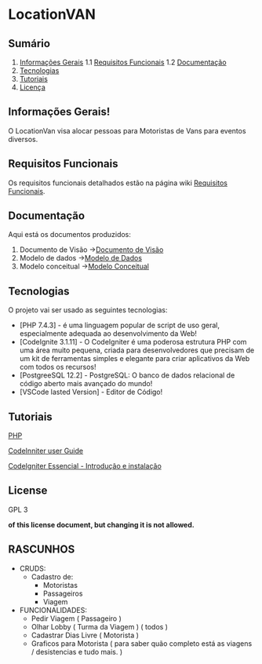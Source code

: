 # LocationVAN

## Sumário
1. [Informações Gerais](#general-info)
	1.1 [Requisitos Funcionais](#functional-requirements)
	1.2 [Documentação](#documentation)
2. [Tecnologias](#technologies)
3. [Tutoriais](#tutorials)
4. [Licença](#license)

## Informações Gerais!
O LocationVan visa alocar pessoas para Motoristas de Vans para eventos diversos.
## Requisitos Funcionais
Os requisitos funcionais detalhados estão na página wiki [Requisitos Funcionais](https://github.com/).
## Documentação
Aqui está os documentos produzidos:
1. Documento de Visão ->[Documento de Visão](https://github.com/fjose123/LocationVAN/blob/master/docs/docVisao)
2. Modelo de dados ->[Modelo de Dados](https://github.com/fjose123/LocationVAN/blob/master/docs/modDados)
3. Modelo conceitual ->[Modelo Conceitual](https://github.com/fjose123/LocationVAN/blob/master/docs/modConceitual)

## Tecnologias

O projeto vai ser usado as seguintes tecnologias:
* [PHP 7.4.3] - é uma linguagem popular de script de uso geral, especialmente adequada ao desenvolvimento da Web!
* [CodeIgnite 3.1.11] - O CodeIgniter é uma poderosa estrutura PHP com uma área muito pequena, criada para desenvolvedores que precisam de um kit de ferramentas simples e elegante para criar aplicativos da Web com todos os recursos!
* [PostgreeSQL 12.2] - PostgreSQL: O banco de dados relacional de código aberto mais avançado do mundo!
* [VSCode lasted Version] - Editor de Código!

## Tutoriais
[PHP](https://www.php.net/manual/pt_BR/intro-whatis.php) 

[CodeInniter user Guide](https://codeigniter.com/user_guide/index.html) 

[CodeIgniter Essencial - Introdução e instalação](https://www.youtube.com/playlist?list=PLInBAd9OZCzz2vtRFDwum0OyUmJg8UqDV) 
## License
GPL 3

**of this license document, but changing it is not allowed.**


## RASCUNHOS	

- CRUDS:
    - Cadastro de:
		- Motoristas
		- Passageiros
	    - Viagem
- FUNCIONALIDADES:
    - Pedir Viagem ( Passageiro )
    - Olhar Lobby ( Turma da Viagem ) ( todos )
    - Cadastrar Dias Livre ( Motorista ) 
    - Graficos para Motorista ( para saber quão completo está as viagens  / desistencias e tudo mais. )
